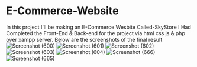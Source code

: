 # E-Commerce-Website
In this project I'll be making an E-Commerce Wesbite Called-SkyStore 
I Had Completed the Front-End & Back-end for the project via html css js & php over xampp server.
Below are the screenshots of the final result
![Screenshot (600)](https://github.com/Paras772/CloudPerformanceTuning/assets/123758267/5f88a5d0-b6b4-434a-85f0-7b67c4e66fcf)
![Screenshot (601)](https://github.com/Paras772/CloudPerformanceTuning/assets/123758267/a85bd4c7-dea4-41b8-9a61-76cc716362c9)
![Screenshot (602)](https://github.com/Paras772/CloudPerformanceTuning/assets/123758267/411a58e1-ec96-4b01-9dd9-cb75cd13c1a9)
![Screenshot (603)](https://github.com/Paras772/CloudPerformanceTuning/assets/123758267/94d64918-c62f-4428-902d-4b1ba19fd44b)
![Screenshot (604)](https://github.com/Paras772/CloudPerformanceTuning/assets/123758267/85ae133b-2925-45cb-8afb-bcdd89c9a3b5)
![Screenshot (666)](https://github.com/Paras772/CloudPerformanceTuning/assets/123758267/a572f1f9-4d68-489c-9cf0-e24eb387eed4)
![Screenshot (665)](https://github.com/Paras772/CloudPerformanceTuning/assets/123758267/21763e11-6c00-4d1d-b45b-3784c4914e70)

